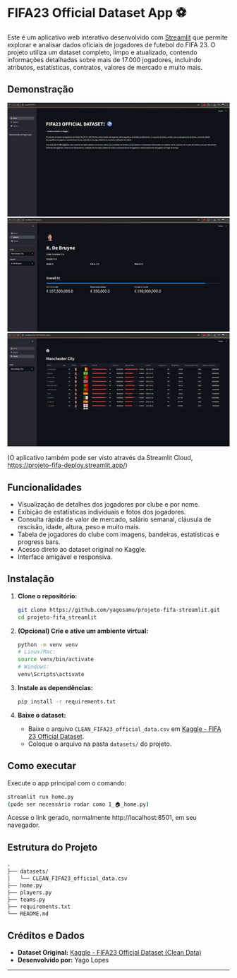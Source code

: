 # FIFA23 Official Dataset App ⚽

Este é um aplicativo web interativo desenvolvido com [Streamlit](https://streamlit.io/) que permite explorar e analisar dados oficiais de jogadores de futebol do FIFA 23. O projeto utiliza um dataset completo, limpo e atualizado, contendo informações detalhadas sobre mais de 17.000 jogadores, incluindo atributos, estatísticas, contratos, valores de mercado e muito mais.


## Demonstração

![Tela inicial do app](images/screenshot1.png)
![Visualização por jogador](images/screenshot2.png)
![Visualização por time](images/screenshot3.png)

(O aplicativo também pode ser visto através da Streamlit Cloud, https://projeto-fifa-deploy.streamlit.app/)


## Funcionalidades

- Visualização de detalhes dos jogadores por clube e por nome.
- Exibição de estatísticas individuais e fotos dos jogadores.
- Consulta rápida de valor de mercado, salário semanal, cláusula de rescisão, idade, altura, peso e muito mais.
- Tabela de jogadores do clube com imagens, bandeiras, estatísticas e progress bars.
- Acesso direto ao dataset original no Kaggle.
- Interface amigável e responsiva.

## Instalação

1. **Clone o repositório:**
   ```bash
   git clone https://github.com/yagosamu/projeto-fifa-streamlit.git
   cd projeto-fifa_streamlit
   ```

2. **(Opcional) Crie e ative um ambiente virtual:**
   ```bash
   python -m venv venv
   # Linux/Mac:
   source venv/bin/activate
   # Windows:
   venv\Scripts\activate
   ```

3. **Instale as dependências:**
   ```bash
   pip install -r requirements.txt
   ```


4. **Baixe o dataset:**
   - Baixe o arquivo `CLEAN_FIFA23_official_data.csv` em [Kaggle - FIFA 23 Official Dataset](https://www.kaggle.com/datasets/kevwesophia/fifa23-official-datasetclean-data).
   - Coloque o arquivo na pasta `datasets/` do projeto.

## Como executar

Execute o app principal com o comando:
```bash
streamlit run home.py
(pode ser necessário rodar como 1_🏠_home.py)
```

Acesse o link gerado, normalmente http://localhost:8501, em seu navegador.

## Estrutura do Projeto

```
.
├── datasets/
│   └── CLEAN_FIFA23_official_data.csv
├── home.py
├── players.py
├── teams.py
├── requirements.txt
└── README.md
```


## Créditos e Dados

- **Dataset Original:** [Kaggle - FIFA23 Official Dataset (Clean Data)](https://www.kaggle.com/datasets/kevwesophia/fifa23-official-datasetclean-data)
- **Desenvolvido por:** Yago Lopes



---

